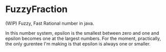 # FuzzyFraction
(WIP) Fuzzy, Fast Rational number in java.

In this number system, epsilon is the smallest between zero and one and epsilon becomes one at the largest numbers.
For the moment, practically, the only gurentee I'm making is that epsilon is always one or smaller.